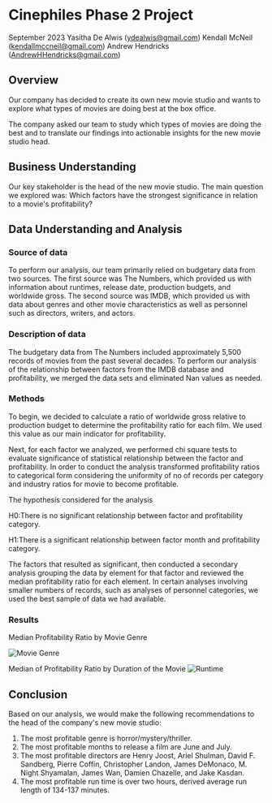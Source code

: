 # Cinephiles Phase 2 Project

September 2023
Yasitha De Alwis (ydealwis@gmail.com)
Kendall McNeil (kendallmccneil@gmail.com)
Andrew Hendricks (AndrewHHendricks@gmail.com)


## Overview

Our company has decided to create its own new movie studio and wants to explore what types of movies are doing best at the box office.

The company asked our team to study which types of movies are doing the best and to translate our findings into actionable insights for the new movie studio head.

## Business Understanding

Our key stakeholder is the head of the new movie studio. The main question we explored was: Which factors have the strongest significance in relation to a movie's profitability?

## Data Understanding and Analysis

### Source of data

To perform our analysis, our team primarily relied on budgetary data from two sources.  The first source was The Numbers, which provided us with information about runtimes, release date, production budgets, and worldwide gross. The second source was IMDB, which provided us with data about genres and other movie characteristics as well as personnel such as directors, writers, and actors.

### Description of data

The budgetary data from The Numbers included approximately 5,500 records of movies from the past several decades. To perform our analysis of the relationship between factors from the IMDB database and profitability, we merged the data sets and eliminated Nan values as needed.

### Methods

To begin, we decided to calculate a ratio of worldwide gross relative to production budget to determine the profitability ratio for each film.  We used this value as our main indicator for profitability.

Next, for each factor we analyzed, we performed chi square tests to evaluate significance of statistical relationship between the factor and profitability. In order to conduct the analysis transformed profitability ratios to categorical form considering the uniformity of no of records per category and industry ratios for movie to become profitable.

The hypothesis considered for the analysis

H0:There is no significant relationship between factor and profitability category.

H1:There is a significant relationship between factor month and profitability category.

The factors that resulted as significant, then conducted a secondary analysis grouping the data by element for that factor and reviewed the median profitability ratio for each element. In certain analyses involving smaller numbers of records, such as analyses of personnel categories, we used the best sample of data we had available.


### Results
Median Profitability Ratio by Movie Genre

![Movie Genre](https://github.com/ahendricks2/project2readme/assets/141271148/7695bcea-08b5-43b1-9985-d059dd49f6cb)

Median of Profitability Ratio by Duration of the Movie
![Runtime](https://github.com/ahendricks2/project2readme/assets/141271148/efd73f08-84e9-40d6-a0d8-b09c07e64ec8)

## Conclusion

Based on our analysis, we would make the following recommendations to the head of the company's new movie studio:
1. The most profitable genre is horror/mystery/thriller.
2. The most profitable months to release a film are June and July.
3. The most profitable directors are Henry Joost, Ariel Shulman, David F. Sandberg, Pierre Coffin, Christopher Landon, James DeMonaco, M. Night Shyamalan, James Wan, Damien Chazelle, and Jake Kasdan.
4. The most profitable run time is over two hours, derived average run length of 134-137 minutes.


